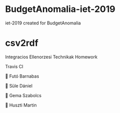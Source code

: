 # BudgetAnomalia-iet-2019
iet-2019 created for BudgetAnomalia

# csv2rdf
Integracios Ellenorzesi Technikak Homework

Travis CI

🐧  Futó Barnabas

🎃  Süle Dániel

🐥  Gema Szabolcs

🐷  Huszti Martin
